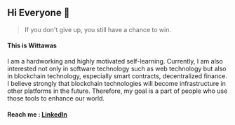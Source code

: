 ## Hi Everyone 👋

> If you don't give up, you still have a chance to win.

<!--
**WytQuant/WytQuant** is a ✨ _special_ ✨ repository because its `README.md` (this file) appears on your GitHub profile.

Here are some ideas to get you started:

- 🔭 I’m currently working on 
- 🌱 I’m currently learning ...
- 👯 I’m looking to collaborate on ...
- 🤔 I’m looking for help with ...
- 💬 Ask me about ...
- 📫 How to reach me: 
- 😄 Pronouns: ...
- ⚡ Fun fact: ...
-->
#### This is Wittawas

I am a hardworking and highly motivated self-learning. Currently, I am also interested not only in software
technology such as web technology but also in blockchain technology, especially smart contracts, decentralized finance.
I believe strongly that blockchain technologies will become infrastructure in other platforms in the future. Therefore, my
goal is a part of people who use those tools to enhance our world.

#### Reach me : [LinkedIn](https://www.linkedin.com/in/wytquant/)
